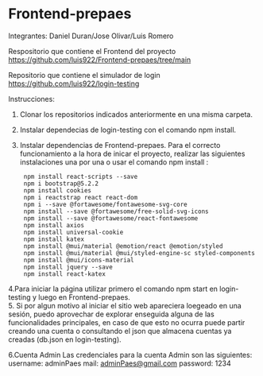 # Frontend-prepaes
Integrantes: Daniel Duran/Jose Olivar/Luis Romero

Respositorio que contiene el Frontend del proyecto
https://github.com/luis922/Frontend-prepaes/tree/main

Repositorio que contiene el simulador de login
https://github.com/luis922/login-testing

Instrucciones:

1. Clonar los repositorios indicados anteriormente en una misma carpeta.
2. Instalar dependecias de login-testing con el comando npm install.
3. Instalar dependencias de Frontend-prepaes.
    Para el correcto funcionamiento a la hora de inicar el proyecto, realizar las siguientes instalaciones una por una o usar el comando npm install :
    
 		npm install react-scripts --save
		npm i bootstrap@5.2.2
		npm install cookies
		npm i reactstrap react react-dom
		npm i --save @fortawesome/fontawesome-svg-core
		npm install --save @fortawesome/free-solid-svg-icons
		npm install --save @fortawesome/react-fontawesome
		npm install axios
		npm install universal-cookie
		npm install katex
		npm install @mui/material @emotion/react @emotion/styled
		npm install @mui/material @mui/styled-engine-sc styled-components
		npm install @mui/icons-material
		npm install jquery --save
		npm install react-katex
    
4.Para iniciar la página utilizar primero el comando npm start en login-testing y luego en Frontend-prepaes.   
5. Si por algun motivo al iniciar el sitio web apareciera loegeado en una sesión, puedo aprovechar de explorar enseguida alguna de las funcionalidades principales, en caso de que esto no ocurra puede partir creando una cuenta o consultando el json que almacena cuentas ya creadas (db.json en login-testing).
		

6.Cuenta Admin
	Las credenciales para la cuenta Admin son las siguientes:
		username: adminPaes
    mail: adminPaes@gmail.com
    password: 1234
